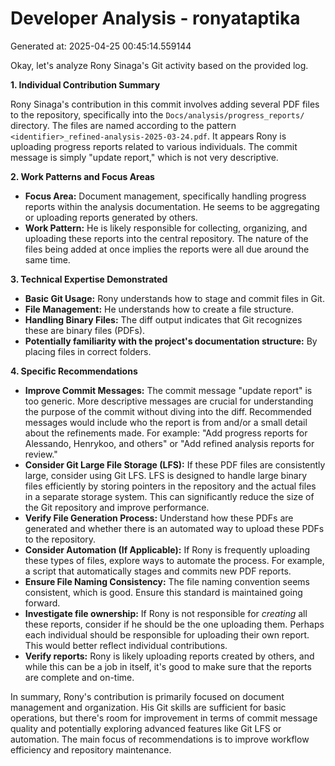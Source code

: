 # Developer Analysis - ronyataptika
Generated at: 2025-04-25 00:45:14.559144

Okay, let's analyze Rony Sinaga's Git activity based on the provided log.

**1. Individual Contribution Summary**

Rony Sinaga's contribution in this commit involves adding several PDF files to the repository, specifically into the `Docs/analysis/progress_reports/` directory. The files are named according to the pattern `<identifier>_refined-analysis-2025-03-24.pdf`. It appears Rony is uploading progress reports related to various individuals. The commit message is simply "update report," which is not very descriptive.

**2. Work Patterns and Focus Areas**

*   **Focus Area:** Document management, specifically handling progress reports within the analysis documentation.  He seems to be aggregating or uploading reports generated by others.
*   **Work Pattern:**  He is likely responsible for collecting, organizing, and uploading these reports into the central repository. The nature of the files being added at once implies the reports were all due around the same time.

**3. Technical Expertise Demonstrated**

*   **Basic Git Usage:** Rony understands how to stage and commit files in Git.
*   **File Management:**  He understands how to create a file structure.
*   **Handling Binary Files:**  The diff output indicates that Git recognizes these are binary files (PDFs).
*   **Potentially familiarity with the project's documentation structure:** By placing files in correct folders.

**4. Specific Recommendations**

*   **Improve Commit Messages:** The commit message "update report" is too generic.  More descriptive messages are crucial for understanding the purpose of the commit without diving into the diff. Recommended messages would include who the report is from and/or a small detail about the refinements made.  For example: "Add progress reports for Alessando, Henrykoo, and others" or "Add refined analysis reports for review."
*   **Consider Git Large File Storage (LFS):**  If these PDF files are consistently large, consider using Git LFS. LFS is designed to handle large binary files efficiently by storing pointers in the repository and the actual files in a separate storage system.  This can significantly reduce the size of the Git repository and improve performance.
*   **Verify File Generation Process:** Understand how these PDFs are generated and whether there is an automated way to upload these PDFs to the repository.
*   **Consider Automation (If Applicable):** If Rony is frequently uploading these types of files, explore ways to automate the process.  For example, a script that automatically stages and commits new PDF reports.
*   **Ensure File Naming Consistency:** The file naming convention seems consistent, which is good. Ensure this standard is maintained going forward.
*   **Investigate file ownership:**  If Rony is not responsible for *creating* all these reports, consider if he should be the one uploading them.  Perhaps each individual should be responsible for uploading their own report.  This would better reflect individual contributions.
*   **Verify reports:**  Rony is likely uploading reports created by others, and while this can be a job in itself, it's good to make sure that the reports are complete and on-time.

In summary, Rony's contribution is primarily focused on document management and organization. His Git skills are sufficient for basic operations, but there's room for improvement in terms of commit message quality and potentially exploring advanced features like Git LFS or automation. The main focus of recommendations is to improve workflow efficiency and repository maintenance.
